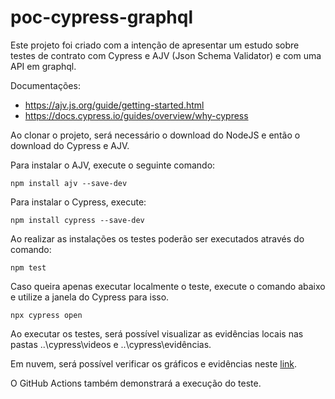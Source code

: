 # poc-cypress-graphql

Este projeto foi criado com a intenção de apresentar um estudo sobre testes de contrato com Cypress e AJV (Json Schema Validator) e com uma API em graphql.

Documentações:
- https://ajv.js.org/guide/getting-started.html
- https://docs.cypress.io/guides/overview/why-cypress

Ao clonar o projeto, será necessário o download do NodeJS e então o download do Cypress e AJV.

Para instalar o AJV, execute o seguinte comando:

    npm install ajv --save-dev

Para instalar o Cypress, execute:

    npm install cypress --save-dev

Ao realizar as instalações os testes poderão ser executados através do comando:

    npm test

Caso queira apenas executar localmente o teste, execute o comando abaixo e utilize a janela do Cypress para isso.

    npx cypress open

Ao executar os testes, será possível visualizar as evidências locais nas pastas ..\cypress\videos e ..\cypress\evidências.

Em nuvem, será possível verificar os gráficos e evidências neste [link](https://cloud.cypress.io/projects/xh7k56/runs?branches=%5B%5D&committers=%5B%5D&flaky=%5B%5D&page=1&status=%5B%5D&tags=%5B%5D&timeRange=%7B%22startDate%22%3A%221970-01-01%22%2C%22endDate%22%3A%222038-01-19%22%7D "link").

O GitHub Actions também demonstrará a execução do teste.
